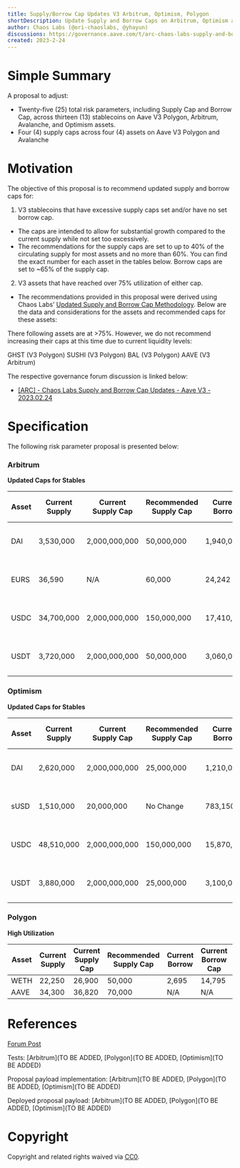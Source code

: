 ```yaml
---
title: Supply/Borrow Cap Updates V3 Arbitrum, Optimism, Polygon
shortDescription: Update Supply and Borrow Caps on Arbitrum, Optimism and Polygon on Aave V3 
author: Chaos Labs (@ori-chaoslabs, @yhayun)
discussions: https://governance.aave.com/t/arc-chaos-labs-supply-and-borrow-cap-updates-aave-v3-2023-02-24/12048
created: 2023-2-24
---
```


# Simple Summary

A proposal to adjust:

- Twenty-five (25) total risk parameters, including Supply Cap and Borrow Cap, across thirteen (13) stablecoins on Aave V3 Polygon, Arbitrum, Avalanche, and Optimism assets.
- Four (4) supply caps across four (4) assets on Aave V3 Polygon and Avalanche

# Motivation

The objective of this proposal is to recommend updated supply and borrow caps for:

1. V3 stablecoins that have excessive supply caps set and/or have no set borrow cap.
- The caps are intended to allow for substantial growth compared to the current supply while not set too excessively.
- The recommendations for the supply caps are set to up to 40% of the circulating supply for most assets and no more than 60%. You can find the exact number for each asset in the tables below. Borrow caps are set to ~65% of the supply cap.
2. V3 assets that have reached over 75% utilization of either cap.
- The recommendations provided in this proposal were derived using Chaos Labs’ [Updated Supply and Borrow Cap Methodology](https://governance.aave.com/t/chaos-labs-updated-supply-and-borrow-cap-methodology/11602). Below are the data and considerations for the assets and recommended caps for these assets:

There following assets are at >75%. However, we do not recommend increasing their caps at this time due to current liquidity levels:

GHST (V3 Polygon)
SUSHI (V3 Polygon)
BAL (V3 Polygon)
AAVE (V3 Arbitrum)


The respective governance forum discussion is linked below:
- [[ARC] - Chaos Labs Supply and Borrow Cap Updates - Aave V3 - 2023.02.24](https://governance.aave.com/t/arc-chaos-labs-supply-and-borrow-cap-updates-aave-v3-2023-02-24/12048)


# Specification

The following risk parameter proposal is presented below:

### Arbitrum

**Updated Caps for Stables**

| Asset | Current Supply | Current Supply Cap | Recommended Supply Cap | Current Borrow | Current Borrow Cap | Recommended Borrow Cap | Notes |
| --- | --- | --- | --- | --- | --- | --- | --- |
| DAI | 3,530,000 | 2,000,000,000 | 50,000,000 | 1,940,000 | N/A | 30,000,000 | 38% of the circulating supply |
| EURS | 36,590 | N/A | 60,000 | 24,242 | N/A | 45,000 | 60% of the circulating supply |
| USDC | 34,700,000 | 2,000,000,000 | 150,000,000 | 17,410,000 | N/A | 100,000,000 | 16% of the circulating supply |
| USDT | 3,720,000 | 2,000,000,000 | 50,000,000 | 3,060,000 | N/A | 35,000,000 | 20% of the circulating supply |

### Optimism

**Updated Caps for Stables**

| Asset | Current Supply | Current Supply Cap | Recommended Supply Cap | Current Borrow | Current Borrow Cap | Recommended Borrow Cap | Notes |
| --- | --- | --- | --- | --- | --- | --- | --- |
| DAI | 2,620,000 | 2,000,000,000 | 25,000,000 | 1,210,000 | N/A | 16,000,000 | 35% of the circulating supply |
| sUSD | 1,510,000 | 20,000,000 | No Change | 783,150 | N/A | 13,000,000 | 25% of the circulating supply |
| USDC | 48,510,000 | 2,000,000,000 | 150,000,000 | 15,870,000 | N/A | 100,000,000 | 43% of the circulating supply |
| USDT | 3,880,000 | 2,000,000,000 | 25,000,000 | 3,100,000 | N/A | 16,000,000 | 47% of the circulating supply |


### Polygon

**High Utilization**

| Asset | Current Supply | Current Supply Cap | Recommended Supply Cap | Current Borrow | Current Borrow Cap | Recommended Borrow Cap |
| --- | --- | --- | --- | --- | --- | --- |
| WETH | 22,250 | 26,900 | 50,000 | 2,695 | 14,795 | No Change |
| AAVE | 34,300 | 36,820 | 70,000 | N/A | N/A | N/A |




# References
[Forum Post](https://governance.aave.com/t/arc-chaos-labs-supply-and-borrow-cap-updates-aave-v3-2023-02-24/12048)

Tests: [Arbitrum](TO BE ADDED, [Polygon](TO BE ADDED, [Optimism](TO BE ADDED)


Proposal payload implementation: [Arbitrum](TO BE ADDED, [Polygon](TO BE ADDED, [Optimism](TO BE ADDED)

Deployed proposal payload: [Arbitrum](TO BE ADDED, [Polygon](TO BE ADDED, [Optimism](TO BE ADDED)


# Copyright

Copyright and related rights waived via [CC0](https://creativecommons.org/publicdomain/zero/1.0/).
